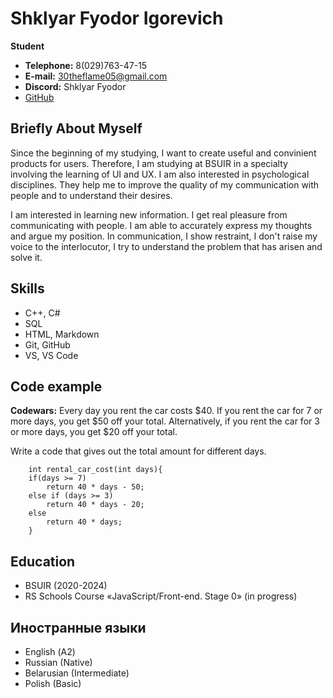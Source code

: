 

# Shklyar Fyodor Igorevich

**Student**
* **Telephone:** 8(029)763-47-15
* **E-mail:** 30theflame05@gmail.com
* **Discord:** Shklyar Fyodor
* [GitHub](https://github.com/Me1onMan)

## Briefly About Myself ##

Since the beginning of my studying, I want to create useful and convinient products for users. Therefore, I am studying at BSUIR in a specialty involving the learning of UI and UX. I am also interested in psychological disciplines. They help me to improve the quality of my communication with people and to understand their desires.

I am interested in learning new information. I get real pleasure from communicating with people. I am able to accurately express my thoughts and argue my position. In communication, I show restraint, I don't raise my voice to the interlocutor, I try to understand the problem that has arisen and solve it.

## Skills ##

* С++, С#
* SQL
* HTML, Markdown
* Git, GitHub
* VS, VS Code

## Code example ##

**Codewars:** Every day you rent the car costs $40. If you rent the car for 7 or more days, you get $50 off your total. Alternatively, if you rent the car for 3 or more days, you get $20 off your total.

Write a code that gives out the total amount for different days.

```
    int rental_car_cost(int days){
    if(days >= 7) 
        return 40 * days - 50;
    else if (days >= 3)
        return 40 * days - 20;
    else
        return 40 * days;
    }
```  

## Education ##

* BSUIR (2020-2024)
* RS Schools Course «JavaScript/Front-end. Stage 0» (in progress)

## Иностранные языки ##

* English (А2)
* Russian (Native)
* Belarusian (Intermediate)
* Polish (Basic)